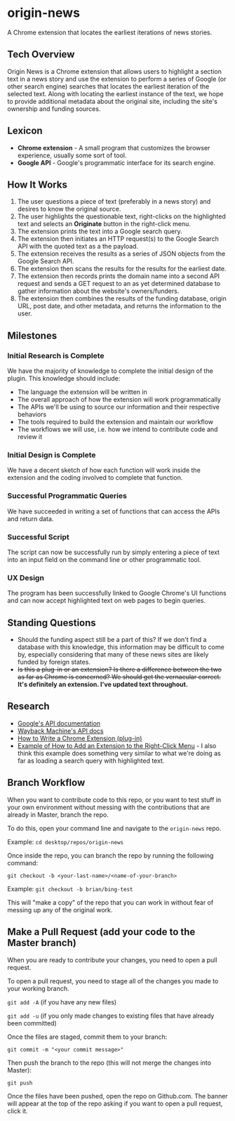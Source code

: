 # origin-news
A Chrome extension that locates the earliest iterations of news stories.

## Tech Overview

Origin News is a Chrome extension that allows users to highlight a section text in a news story and use the extension to perform a series of Google (or other search engine) searches that locates the earliest iteration of the selected text. Along with locating the earliest instance of the text, we hope to provide additional metadata about the original site, including the site's ownership and funding sources.

## Lexicon

* **Chrome extension** - A small program that customizes the browser experience, usually some sort of tool.
* **Google API** - Google's programmatic interface for its search engine.

## How It Works

1. The user questions a piece of text (preferably in a news story) and desires to know the original source.
2. The user highlights the questionable text, right-clicks on the highlighted text and selects an **Originate** button in the right-click menu.
3. The extension prints the text into a Google search query.
4. The extension then initiates an HTTP request(s) to the Google Search API with the quoted text as a the payload.
5. The extension receives the results as a series of JSON objects from the Google Search API.
6. The extension then scans the results for the results for the earliest date.
7. The extension then records prints the domain name into a second API request and sends a GET request to an as yet determined database to gather information about the website's owners/funders.
7. The extension then combines the results of the funding database, origin URL, post date, and other metadata, and returns the information to the user.

## Milestones

### Initial Research is Complete
We have the majority of knowledge to complete the initial design of the plugin. This knowledge should include:

* The language the extension will be written in
* The overall approach of how the extension will work programmatically
* The APIs we'll be using to source our information and their respective behaviors
* The tools required to build the extension and maintain our workflow
* The workflows we will use, i.e. how we intend to contribute code and review it

### Initial Design is Complete
We have a decent sketch of how each function will work inside the extension and the coding involved to complete that function.

### Successful Programmatic Queries
We have succeeded in writing a set of functions that can access the APIs and return data.

### Successful Script
The script can now be successfully run by simply entering a piece of text into an input field on the command line or other programmatic tool.

### UX Design
The program has been successfully linked to Google Chrome's UI functions and can now accept highlighted text on web pages to begin queries.

## Standing Questions
* Should the funding aspect still be a part of this? If we don't find a database with this knowledge, this information may be difficult to come by, especially considering that many of these news sites are likely funded by foreign states.
* ~~Is this a plug-in or an extension? Is there a difference between the two as far as Chrome is concerned? We should get the vernacular correct.~~ **It's definitely an extension. I've updated text throughout.**

## Research
* [Google's API documentation](https://developers.google.com/custom-search/v1/using_rest)
* [Wayback Machine's API docs](https://archive.org/help/wayback_api.php)
* [How to Write a Chrome Extension (plug-in)](https://developer.chrome.com/extensions/getstarted)
* [Example of How to Add an Extension to the Right-Click Menu](https://stackoverflow.com/questions/5193350/chrome-extension-append-functions-to-right-click-menu) - I also think this example does something very similar to what we're doing as far as loading a search query with highlighted text.

## Branch Workflow

When you want to contribute code to this repo, or you want to test stuff in your own environment without messing with the contributions that are already in Master, branch the repo.

To do this, open your command line and navigate to the `origin-news` repo.

Example: `cd desktop/repos/origin-news`

Once inside the repo, you can branch the repo by running the following command:

`git checkout -b <your-last-name>/<name-of-your-branch>`

Example: `git checkout -b brian/bing-test`

This will "make a copy" of the repo that you can work in without fear of messing up any of the original work.

## Make a Pull Request (add your code to the Master branch)

When you are ready to contribute your changes, you need to open a pull request.

To open a pull request, you need to stage all of the changes you made to your working branch.

`git add -A` (if you have any new files)

`git add -u` (if you only made changes to existing files that have already been committed)

Once the files are staged, commit them to your branch:

`git commit -m "<your commit message>"`

Then push the branch to the repo (this will not merge the changes into Master):

`git push`

Once the files have been pushed, open the repo on Github.com. The banner will appear at the top of the repo asking if you want to open a pull request, click it.
